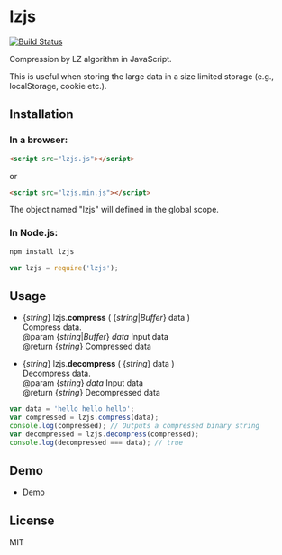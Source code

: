 lzjs
========

[![Build Status](https://travis-ci.org/polygonplanet/lzjs.svg)](https://travis-ci.org/polygonplanet/lzjs)


Compression by LZ algorithm in JavaScript.

This is useful when storing the large data in a size limited storage (e.g., localStorage, cookie etc.).

## Installation

### In a browser:

```html
<script src="lzjs.js"></script>
```

or

```html
<script src="lzjs.min.js"></script>
```

The object named "lzjs" will defined in the global scope.


### In Node.js:

```bash
npm install lzjs
```

```javascript
var lzjs = require('lzjs');
```

## Usage

* {_string_} lzjs.**compress** ( {_string_|_Buffer_} data )  
  Compress data.  
  @param {_string_|_Buffer_} _data_ Input data  
  @return {_string_} Compressed data

* {_string_} lzjs.**decompress** ( {_string_} data )  
  Decompress data.  
  @param {_string_} _data_ Input data  
  @return {_string_} Decompressed data


```javascript
var data = 'hello hello hello';
var compressed = lzjs.compress(data);
console.log(compressed); // Outputs a compressed binary string
var decompressed = lzjs.decompress(compressed);
console.log(decompressed === data); // true
```

## Demo

* [Demo](http://polygonplanet.github.io/lzjs/demo/)

## License

MIT


